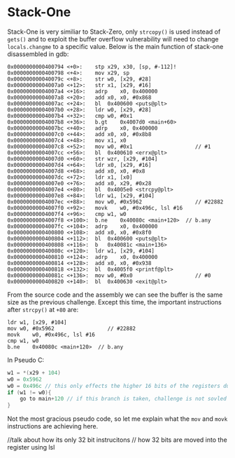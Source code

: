 # Stack-One

Stack-One is very similiar to Stack-Zero, only `strcopy()` is used instead of `gets()` and to exploit the buffer overflow vulnerability will need to change `locals.changme` to a specific value. Below is the main function of stack-one disassembled in gdb:

``` 
0x0000000000400794 <+0>:	stp	x29, x30, [sp, #-112]!
0x0000000000400798 <+4>:	mov	x29, sp
0x000000000040079c <+8>:	str	w0, [x29, #28]
0x00000000004007a0 <+12>:	str	x1, [x29, #16]
0x00000000004007a4 <+16>:	adrp	x0, 0x400000
0x00000000004007a8 <+20>:	add	x0, x0, #0x868
0x00000000004007ac <+24>:	bl	0x400600 <puts@plt>
0x00000000004007b0 <+28>:	ldr	w0, [x29, #28]
0x00000000004007b4 <+32>:	cmp	w0, #0x1
0x00000000004007b8 <+36>:	b.gt	0x4007d0 <main+60>
0x00000000004007bc <+40>:	adrp	x0, 0x400000
0x00000000004007c0 <+44>:	add	x0, x0, #0x8b8
0x00000000004007c4 <+48>:	mov	x1, x0
0x00000000004007c8 <+52>:	mov	w0, #0x1                   	// #1
0x00000000004007cc <+56>:	bl	0x400610 <errx@plt>
0x00000000004007d0 <+60>:	str	wzr, [x29, #104]
0x00000000004007d4 <+64>:	ldr	x0, [x29, #16]
0x00000000004007d8 <+68>:	add	x0, x0, #0x8
0x00000000004007dc <+72>:	ldr	x1, [x0]
0x00000000004007e0 <+76>:	add	x0, x29, #0x28
0x00000000004007e4 <+80>:	bl	0x4005e0 <strcpy@plt>
0x00000000004007e8 <+84>:	ldr	w1, [x29, #104]
0x00000000004007ec <+88>:	mov	w0, #0x5962                	// #22882
0x00000000004007f0 <+92>:	movk	w0, #0x496c, lsl #16
0x00000000004007f4 <+96>:	cmp	w1, w0
0x00000000004007f8 <+100>:	b.ne	0x40080c <main+120>  // b.any
0x00000000004007fc <+104>:	adrp	x0, 0x400000
0x0000000000400800 <+108>:	add	x0, x0, #0x8f0
0x0000000000400804 <+112>:	bl	0x400600 <puts@plt>
0x0000000000400808 <+116>:	b	0x40081c <main+136>
0x000000000040080c <+120>:	ldr	w1, [x29, #104]
0x0000000000400810 <+124>:	adrp	x0, 0x400000
0x0000000000400814 <+128>:	add	x0, x0, #0x938
0x0000000000400818 <+132>:	bl	0x4005f0 <printf@plt>
0x000000000040081c <+136>:	mov	w0, #0x0                   	// #0
0x0000000000400820 <+140>:	bl	0x400630 <exit@plt>
```

From the source code and the assembly we can see the buffer is the same size as the previous challenge. Except this time, the important instructions after `strcpy()` at `+80` are:

```
ldr	w1, [x29, #104]
mov	w0, #0x5962                	// #22882
movk	w0, #0x496c, lsl #16
cmp	w1, w0
b.ne	0x40080c <main+120>  // b.any
```

In Pseudo C:
```c
w1 = *(x29 + 104)
w0 = 0x5962 
w0 = 0x496c // this only effects the higher 16 bits of the registers due to the lsl #16
if (w1 != w0){
    go to main+120 // if this branch is taken, challenge is not sovled
}
```
Not the most gracious pseudo code, so let me explain what the `mov` and `movk` instructions are achieving here.

//talk about how its only 32 bit instrucitons
// how 32 bits are moved into the register using lsl
